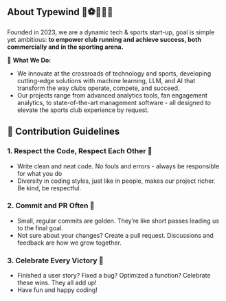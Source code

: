## About Typewind 🚀⚽🏀🏈🎾

Founded in 2023, we are a dynamic tech & sports start-up, goal is simple yet ambitious: **to empower club running and achieve success, both commercially and in the sporting arena.**

🌟 **What We Do:**
   - We innovate at the crossroads of technology and sports, developing cutting-edge solutions with machine learning, LLM, and AI that transform the way clubs operate, compete, and succeed.
   - Our projects range from advanced analytics tools, fan engagement analytics, to state-of-the-art management software - all designed to elevate the sports club experience by request.


## 🚀 Contribution Guidelines

### 1. **Respect the Code, Respect Each Other 🌈**
   - Write clean and neat code. No fouls and errors - always be responsible for what you do
   - Diversity in coding styles, just like in people, makes our project richer. Be kind, be respectful.

### 2. **Commit and PR Often 🌟**
   - Small, regular commits are golden. They’re like short passes leading us to the final goal.
   - Not sure about your changes? Create a pull request. Discussions and feedback are how we grow together.

### 3. **Celebrate Every Victory 🎉**
   - Finished a user story? Fixed a bug? Optimized a function? Celebrate these wins. They all add up!
   - Have fun and happy coding!



<!--

**Here are some ideas to get you started:**

🙋‍♀️ A short introduction - what is your organization all about?
🌈 Contribution guidelines - how can the community get involved?
👩‍💻 Useful resources - where can the community find your docs? Is there anything else the community should know?
🍿 Fun facts - what does your team eat for breakfast?
🧙 Remember, you can do mighty things with the power of [Markdown](https://docs.github.com/github/writing-on-github/getting-started-with-writing-and-formatting-on-github/basic-writing-and-formatting-syntax)
-->
